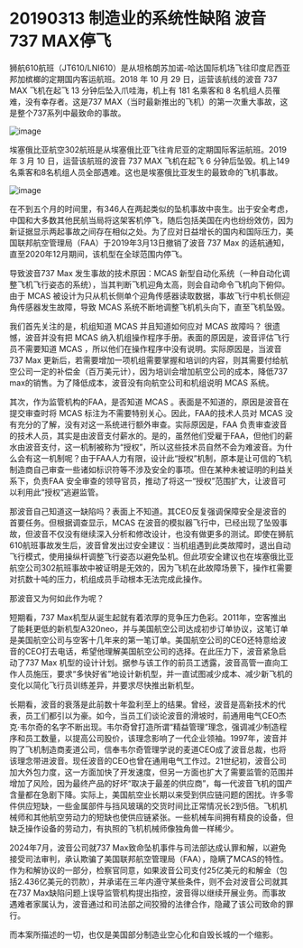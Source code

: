 # 20190313 制造业的系统性缺陷 波音737 MAX停飞

狮航610航班（JT610/LNI610）是从坦格朗苏加诺-哈达国际机场飞往印度尼西亚邦加槟榔的定期国内客运航班。2018 年 10 月 29 日，运营该航线的波音 737 MAX 飞机在起飞 13 分钟后坠入爪哇海，机上有 181 名乘客和 8 名机组人员罹难，没有幸存者。这是737 MAX（当时最新推出的飞机）的第一次重大事故，这是整个737系列中最致命的事故。

![image](https://github.com/user-attachments/assets/421bc202-596b-482a-9358-3114d14a8887)


埃塞俄比亚航空302航班是从埃塞俄比亚飞往肯尼亚的定期国际客运航班。2019 年 3 月 10 日，运营该航班的波音 737 MAX 飞机在起飞 6 分钟后坠毁。机上149名乘客和8名机组人员全部遇难。这也是埃塞俄比亚发生的最致命的飞机事故。

![image](https://github.com/user-attachments/assets/39105157-e480-41de-a765-f36f0d7d9f10)


在不到五个月的时间里，有346人在两起类似的坠机事故中丧生。出于安全考虑，中国和大多数其他民航当局将这架客机停飞，随后包括美国在内也纷纷效仿，因为新证据显示两起事故之间存在相似之处。为了应对日益增长的国内和国际压力，美国联邦航空管理局（FAA）于2019年3月13日撤销了波音 737 Max 的适航通知，直至2020年12月期间，该机型在全球范围内停飞。

导致波音737 Max 发生事故的技术原因：MCAS 新型自动化系统（一种自动化调整飞机飞行姿态的系统），当其判断飞机迎角太高，则会自动命令飞机向下俯仰。由于 MCAS 被设计为只从机长侧单个迎角传感器读取数据，事故飞行中机长侧迎角传感器发生故障，导致 MCAS 系统不断地调整飞机机头向下，直至飞机坠毁。

我们首先关注的是，机组知道 MCAS 并且知道如何应对 MCAS 故障吗？ 很遗憾，波音并没有把 MCAS 纳入机组操作程序手册。表面的原因是，波音评估飞行员不需要知道 MCAS ，所以他们在操作程序中没有说明。实际原因是，当波音737 Max 更新后，若需要增加一项机组需要掌握和培训的内容，则其需要付给航空公司一定的补偿金（百万美元计），因为培训会增加航空公司的成本，降低737 max的销售。为了降低成本，波音没有向航空公司和机组说明 MCAS 系统。

其次，作为监管机构的FAA，是否知道 MCAS 。表面是不知道的，原因是波音在提交审查时将 MCAS 标注为不需要特别关心。因此，FAA的技术人员对 MCAS 没有充分的了解，没有对这一系统进行额外审查。实际原因是，FAA 负责审查波音的技术人员，其实是由波音支付薪水的。是的，虽然他们受雇于FAA，但他们的薪水由波音支付，这一机制被称为“授权”，所以这些技术员自然不会为难波音。为什么会有这一机制呢？由于FAA人力有限，设计此“授权”机制，原本是让可信的飞机制造商自己审查一些诸如标识符等不涉及安全的事项。但在某种未被证明的利益关系下，负责FAA 安全审查的领导官员，推动了将这一“授权”范围扩大，让波音可以利用此“授权”逃避监管。

那波音自己知道这一缺陷吗？表面上不知道。其CEO反复强调保障安全是波音的首要任务。但根据调查显示，MCAS 在波音的模拟器飞行中，已经出现了坠毁事故，但波音不仅没有继续深入分析和修改设计，也没有做更多的测试。即使在狮航610航班事故发生后，波音曾发出过安全建议：当机组遇到此类故障时，退出自动飞行模式，使用操纵杆调整飞行姿态以避免坠机。但此项安全建议也在埃塞俄比亚航空公司302航班事故中被证明是无效的，因为飞机在此故障场景下，操作杠需要对抗数十吨的压力，机组成员手动根本无法完成此操作。

那波音又为何如此作为呢？ 

短期看，737 Max机型从诞生起就有着浓厚的竞争压力色彩。2011年，空客推出了能耗更低的新机型A320neo，并与美国航空公司达成初步订单协议，这笔订单是美国航空公司与空客十几年来的第一笔订单。美国航空公司的CEO还特意给波音的CEO打去电话，希望他理解美国航空公司的选择。在此压力下，波音紧急启动了737 Max 机型的设计计划。据参与该工作的前员工透露，波音高管一直向工作人员施压，要求“多快好省”地设计新机型，并一直试图减少成本、减少新飞机的变化以简化飞行员训练差异，并要求尽快推出新机型。

长期看，波音的衰落是此前数十年盈利至上的结果。曾经，波音是高新技术的代表，员工们都引以为豪。如今，当员工们谈论波音的滑坡时，前通用电气CEO杰克·韦尔奇的名字不断出现。韦尔奇曾打造所谓“精益管理”理念，强调减少制造程序和员工数量，以提高公司股价，该理念影响了一代企业领袖。1997年，波音并购了飞机制造商麦道公司，信奉韦尔奇管理学说的麦道CEO成了波音总裁，也将该理念带进波音。现任波音的CEO也曾在通用电气工作过。21世纪初，波音公司加大外包力度，这一方面加快了开发速度，但另一方面也扩大了需要监管的范围并增加了风险，因为最终产品的好坏“取决于最差的供应商”，每一代波音飞机的国产含量都在急剧下降。实际上，美国航空业长期以来受到供应链问题的困扰。许多零件供应短缺，一些金属部件与挡风玻璃的交货时间比正常情况长2到5倍。飞机机械师和其他航空劳动力的短缺也使供应链紧张。一些机械车间拥有精良的设备，但缺乏操作设备的劳动力，有执照的飞机机械师像独角兽一样稀少。

2024年7月，波音公司就737 Max致命坠机事件与司法部达成认罪和解，以避免接受司法审判，承认欺骗了美国联邦航空管理局（FAA），隐瞒了MCAS的特性。作为和解协议的一部分，检察官同意，如果波音公司支付25亿美元的和解金（包括2.436亿美元的罚款），并承诺在三年内遵守某些条件，则不会对波音公司就其在737 Max缺陷问题上误导监管机构提出指控，波音得以继续开展业务。而事故遇难者家属认为，波音通过和司法部之间狡猾的法律合作，隐藏了该公司致命的罪行。

而本案所描述的一切，也仅是美国部分制造业空心化和自毁长城的一个缩影。

